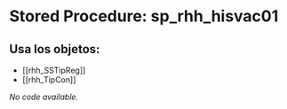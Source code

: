 # Stored Procedure: sp_rhh_hisvac01

## Usa los objetos:
- [[rhh_SSTipReg]]
- [[rhh_TipCon]]

*No code available.*
